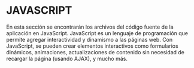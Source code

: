# JAVASCRIPT

En esta sección se encontrarán los archivos del código fuente de la aplicación en JavaScript. JavaScript es un lenguaje de programación que permite agregar interactividad y dinamismo a las páginas web. Con JavaScript, se pueden crear elementos interactivos como formularios dinámicos, animaciones, actualizaciones de contenido sin necesidad de recargar la página (usando AJAX), y mucho más.
